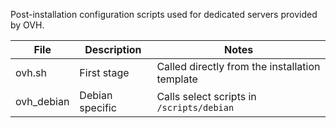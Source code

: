 Post-installation configuration scripts used for dedicated servers provided by OVH.

|File|Description|Notes|
|---|---|---|
|ovh.sh|First stage|Called directly from the installation template|
|ovh_debian|Debian specific|Calls select scripts in ``/scripts/debian``|
